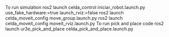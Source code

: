 To run simulation
ros2 launch celda_control iniciar_robot.launch.py use_fake_hardware:=true launch_rviz:=false
ros2 launch celda_moveit_config move_group.launch.py
ros2 launch celda_moveit_config moveit_rviz.launch.py
To run pick and place code
ros2 launch ur3e_pick_and_place celda_pick_and_place.launch.py
